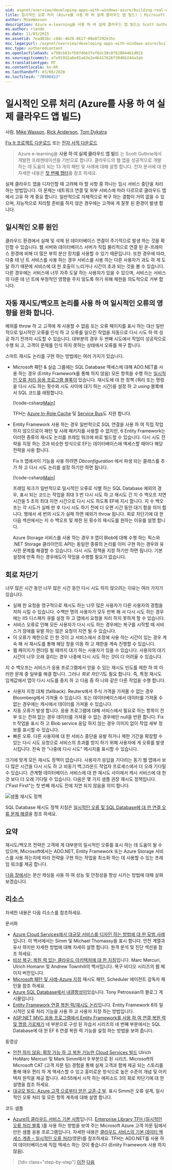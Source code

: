 ```yaml
---
uid: aspnet/overview/developing-apps-with-windows-azure/building-real-world-cloud-apps-with-windows-azure/transient-fault-handling
title: 일시적인 오류 처리 (Azure를 사용 하 여 실제 클라우드 앱 빌드) | Microsoft Docs
author: MikeWasson
description: Azure e-learning을 사용 하 여 실제 클라우드 앱 빌드는 Scott Guthrie에서 개발한 프레젠테이션을 기반으로 합니다. 여기에는 다음을 수행할 수 있는 13 개의 패턴과 사례가 설명 되어 있습니다.
ms.author: riande
ms.date: 11/03/2015
ms.assetid: 7ead83bc-c08c-4b26-8617-00e07292e35c
msc.legacyurl: /aspnet/overview/developing-apps-with-windows-azure/building-real-world-cloud-apps-with-windows-azure/transient-fault-handling
msc.type: authoredcontent
ms.openlocfilehash: e798cb83cfb97db63fef6dc38c8f62804461d01b
ms.sourcegitcommit: e7e91932a6e91a63e2e46417626f39d6b244a3ab
ms.translationtype: MT
ms.contentlocale: ko-KR
ms.lasthandoff: 03/06/2020
ms.locfileid: "78500423"
---
```

# <a name="transient-fault-handling-building-real-world-cloud-apps-with-azure"></a>일시적인 오류 처리 (Azure를 사용 하 여 실제 클라우드 앱 빌드)

사람, [Mike Wasson](https://github.com/MikeWasson), [Rick Anderson](https://twitter.com/RickAndMSFT), [Tom Dykstra](https://github.com/tdykstra)

[Fix It 프로젝트 다운로드](https://code.msdn.microsoft.com/Fix-It-app-for-Building-cdd80df4) 또는 [전자 서적 다운로드](https://blogs.msdn.com/b/microsoft_press/archive/2014/07/23/free-ebook-building-cloud-apps-with-microsoft-azure.aspx)

> Azure e-learning을 **사용 하 여 실제 클라우드 앱 빌드** 는 Scott Guthrie에서 개발한 프레젠테이션을 기반으로 합니다. 클라우드의 웹 앱을 성공적으로 개발 하는 데 도움이 되는 13 개의 패턴 및 사례에 대해 설명 합니다. 전자 문서에 대 한 자세한 내용은 [첫 번째 챕터](introduction.md)를 참조 하세요.

실제 클라우드 앱을 디자인할 때 고려해 야 할 사항 중 하나는 임시 서비스 중단을 처리 하는 방법입니다. 이 문제는 네트워크 연결 및 외부 서비스에 따라 다르므로 클라우드 앱에서 고유 하 게 중요 합니다. 일반적으로 자체적으로 복구 하는 결함이 거의 없을 수 있으며, 지능적으로 처리할 준비를 하지 않은 경우에는 고객에 게 잘못 된 환경이 발생 합니다.

## <a name="causes-of-transient-failures"></a>일시적인 오류 원인

클라우드 환경에서 실패 및 삭제 된 데이터베이스 연결이 주기적으로 발생 하는 것을 확인할 수 있습니다. 웹 서버와 데이터베이스 서버가 직접 물리적으로 연결 된 온-프레미스 환경에 비해 더 많은 부하 분산 장치를 사용할 수 있기 때문입니다. 또한 경우에 따라, 다중 테 넌 트 서비스를 사용 하는 경우 서비스를 사용 하는 다른 사용자가 과도 하 게 도달 하기 때문에 서비스에 대 한 호출이 느리거나 시간이 초과 되는 것을 볼 수 있습니다. 다른 경우에는 서비스에 너무 자주 도달 하는 사용자가 있을 수 있으며, 서비스는 서비스의 다른 테 넌 트에 부정적인 영향을 주지 않도록 하기 위해 제한을 의도적으로 거부 합니다.

## <a name="use-smart-retryback-off-logic-to-mitigate-the-effect-of-transient-failures"></a>자동 재시도/백오프 논리를 사용 하 여 일시적인 오류의 영향을 완화 합니다.

예외를 throw 하 고 고객에 게 사용할 수 없음 또는 오류 페이지를 표시 하는 대신 일반적으로 일시적인 오류를 인식 하 고 오류를 일으킨 작업을 자동으로 다시 시도 하 여 성공 하기 전까지 시도할 수 있습니다. 대부분의 경우 두 번째 시도에서 작업이 성공적으로 수행 되 고, 고객이 문제를 인식 하지 못하는 상태에서 오류를 복구 합니다.

스마트 재시도 논리를 구현 하는 방법에는 여러 가지가 있습니다.

- Microsoft 패턴 &amp; 실습 그룹에는 SQL Database 액세스에 대해 ADO.NET를 사용 하는 경우 (Entity Framework를 통해 하지 않음) 모든 항목을 수행 하는 [일시적인 오류 처리 응용 프로그램 블록이](https://msdn.microsoft.com/library/dn440719(v=pandp.60).aspx) 있습니다. 재시도에 대 한 정책 (쿼리 또는 명령을 다시 시도 하는 횟수와 시도 사이에 대기 하는 시간)을 설정 하 고 *using* 블록에서 SQL 코드를 래핑합니다.

    [!code-csharp[Main](transient-fault-handling/samples/sample1.cs)]

    TFH는 [Azure In-Role Cache](https://msdn.microsoft.com/library/windowsazure/dn386103.aspx) 및 [Service Bus](https://azure.microsoft.com/services/service-bus/)도 지원 합니다.
- Entity Framework 사용 하는 경우 일반적으로 SQL 연결을 사용 하 여 직접 작업 하지 않으므로이 패턴 및 사례 패키지를 사용할 수 없지만, 6 Entity Framework는 이러한 종류의 재시도 논리를 프레임 워크에 바로 빌드할 수 있습니다. 다시 시도 전략을 지정 하는 것과 비슷한 방식으로 EF는 데이터베이스에 액세스할 때마다 해당 전략을 사용 합니다.

    Fix It 앱에서이 기능을 사용 하려면 *Dbconfiguration* 에서 파생 되는 클래스를 추가 하 고 다시 시도 논리를 설정 하기만 하면 됩니다.

    [!code-csharp[Main](transient-fault-handling/samples/sample2.cs)]

    프레임 워크가 일반적으로 일시적인 오류로 식별 하는 SQL Database 예외의 경우, 표시 되는 코드는 작업을 최대 3 번 다시 시도 하 고 재시도 간 지 수 백오프 지연 시간을 5 초의 최대 지연 시간으로 다시 시도 하도록 EF에 지시 합니다. 지 수 백오프는 각 시도가 실패 한 후 다시 시도 하기 전에 더 오랜 시간 동안 대기 함을 의미 합니다. 행에서 세 번의 시도가 실패 하면 예외가 throw 됩니다. 회로 차단기에 대 한 다음 섹션에서는 지 수 백오프 및 제한 된 횟수의 재시도를 원하는 이유를 설명 합니다.

    Azure Storage 서비스를 사용 하는 경우 It 앱이 Blob에 대해 수행 하는 픽스와 .NET Storage 클라이언트 API는 동일한 종류의 논리를 이미 구현 하는 경우와 유사한 문제를 해결할 수 있습니다. 다시 시도 정책을 지정 하기만 하면 됩니다. 기본 설정에 만족 하는 경우에도이 작업을 수행할 필요가 없습니다.

<a id="circuitbreakers"></a>
## <a name="circuit-breakers"></a>회로 차단기

너무 많은 시간 동안 너무 많은 시간 동안 다시 시도 하지 않으려는 이유는 여러 가지가 있습니다.

- 실패 한 요청을 영구적으로 재시도 하는 너무 많은 사용자가 다른 사용자의 경험을 저하 시킬 수 있습니다. 수백만 명의 사용자가 모두 반복 해 서 다시 시도 하는 경우에는 IIS 디스패치 큐를 설정 하 고 앱에서 요청을 처리 하지 못하게 할 수 있습니다.
- 서비스 오류로 인해 모든 사용자가 다시 시도 하는 경우에는 복구를 시작할 때 서비스가 장애를 유발 하는 많은 요청이 지연 될 수 있습니다.
- 이 오류가 제한으로 인 한 것이 고 서비스에서 조정에 사용 하는 시간이 있는 경우 계속 해 서 재시도를 통해 해당 창을 이동 하 고 제한을 계속 진행할 수 있습니다.
- 웹 페이지가 렌더링 될 때까지 대기 하는 사용자가 있을 수 있습니다. 사용자의 대기 시간이 너무 오래 걸리는 경우 나중에 다시 시도 하는 것이 더 어려울 수 있습니다.

지 수 백오프는 서비스가 응용 프로그램에서 얻을 수 있는 재시도 빈도를 제한 하 여 이러한 문제 중 일부를 해결 합니다. 그러나 *회로 차단기*도 필요 합니다. 즉, 특정 재시도 임계값에서 앱이 다시 시도를 중지 하 고 다음 중 하 나와 같은 다른 작업을 수행 합니다.

- 사용자 지정 대체 (fallback). Reuters에서 주식 가격을 가져올 수 없는 경우 Bloomberg에서 가져올 수 있습니다. 또는 데이터베이스에서 데이터를 가져올 수 없는 경우에는 캐시에서 데이터를 가져올 수 있습니다.
- 자동 오류가 발생 합니다. 응용 프로그램에 대해 서비스에서 필요로 하는 항목이 전부 또는 전혀 없는 경우 데이터를 가져올 수 없는 경우에만 null을 반환 합니다. Fix It 작업을 표시 하 고 Blob service 응답 하지 않는 경우 이미지 없이 작업 세부 정보를 표시할 수 있습니다.
- 빠른 오류. 다른 사용자에 대 한 서비스 중단을 유발 하거나 제한 기간을 확장할 수 있는 다시 시도 요청으로 서비스의 초과를 방지 하기 위해 사용자에 게 오류를 발생 시킵니다. 친숙 한 "나중에 다시 시도" 메시지를 표시할 수 있습니다.

크기에 맞게 모든 재시도 정책이 없습니다. 사용자가 응답을 기다리는 동기 웹 앱에서 보다 많은 시간을 다시 시도 하 고 비동기 백그라운드 작업자 프로세스에서 더 오래 기다릴 수 있습니다. 관계형 데이터베이스 서비스에 대 한 재시도 사이에서 캐시 서비스에 대 한 것 보다 더 오래 기다릴 수 있습니다. 다음은 몇 가지 샘플 권장 재시도 정책입니다. ("Fast First"는 첫 번째 재시도 전에 지연 되지 않음을 의미 합니다.

![샘플 재시도 정책](transient-fault-handling/_static/image1.png)

SQL Database 재시도 정책 지침은 [일시적인 오류 및 SQL Database에 대 한 연결 오류 문제 해결](https://azure.microsoft.com/documentation/articles/sql-database-connectivity-issues/)을 참조 하세요.

## <a name="summary"></a>요약

재시도/백오프 전략은 고객에 게 대부분의 일시적인 오류를 표시 하는 데 도움이 될 수 있으며, Microsoft에서는 ADO.NET, Entity Framework 또는 Azure Storage 서비스를 사용 하는지에 따라 전략을 구현 하는 작업을 최소화 하는 데 사용할 수 있는 프레임 워크를 제공 합니다.

[다음 장에서](distributed-caching.md)는 분산 캐싱을 사용 하 여 성능 및 안정성을 향상 시키는 방법에 대해 살펴보겠습니다.

## <a name="resources"></a>리소스

자세한 내용은 다음 리소스를 참조하세요.

문서화

- [Azure Cloud Services에서 대규모 서비스를 디자인 하는 방법에 대 한 모범 사례](https://msdn.microsoft.com/library/windowsazure/jj717232.aspx)입니다. 이 백서에서는 Simm 및 Michael Thomassy을 표시 합니다. 안전 계열과 유사 하지만 자세한 방법에 대해 자세히 설명 합니다. 원격 분석 및 진단 섹션을 참조 하세요.
- [비상 복구: 복원 력 있는 클라우드 아키텍처에 대 한 지침](https://msdn.microsoft.com/library/windowsazure/jj853352.aspx)입니다. Marc Mercuri, Ulrich Homann 및 Andrew Townhill의 백서입니다. 복구 비디오 시리즈의 웹 페이지 버전입니다.
- [Microsoft 패턴 및 사례-Azure 지침](https://msdn.microsoft.com/library/dn568099.aspx) 재시도 패턴, Scheduler 에이전트 감독자 패턴을 참조 하세요.
- [Azure SQL Database에서 내결함성이](https://blogs.msdn.com/b/windowsazure/archive/2012/07/30/fault-tolerance-in-windows-azure-sql-database.aspx)있습니다. Tony Petrossian의 블로그 게시물입니다.
- [Entity Framework 연결 복원 력/재시도 논리](https://msdn.microsoft.com/data/dn456835)입니다. Entity Framework 6의 일시적인 오류 처리 기능을 사용 하 고 사용자 지정 하는 방법입니다.
- [ASP.NET MVC 응용 프로그램에서 Entity Framework를 사용 하 여 연결 복원 력 및 명령 가로채기](../../../../mvc/overview/getting-started/getting-started-with-ef-using-mvc/connection-resiliency-and-command-interception-with-the-entity-framework-in-an-asp-net-mvc-application.md) 네 부분으로 구성 된 자습서 시리즈의 네 번째 부분에서는 SQL Database에 대 한 EF 6 연결 복원 력 기능을 설정 하는 방법을 보여 줍니다.

동영상

- [안전 하지 않음: 확장 가능 하 고 복원 가능한 Cloud Services 빌드](https://channel9.msdn.com/Series/FailSafe) Ulrich HoMarc Mercuri 및 Mark Simm에서 9 부분으로 된 시리즈. Microsoft의 Microsoft CAT (고객 자문 팀) 경험을 통해 실제 고객과 함께 제공 되는 스토리를 통해 매우 편리 하 게 액세스할 수 있고 흥미로운 방식으로 높은 수준의 개념 및 아키텍처 원칙을 제공 합니다. 40:55에서 시작 하는 에피소드 3의 회로 차단기에 대 한 설명을 참조 하세요.
- [대규모 빌드: Azure 고객 으로부터 얻은 교훈-2 부](https://channel9.msdn.com/Events/Build/2012/3-030). 표시 Simm은 오류 설계, 일시적인 오류 처리 및 모든 항목 계측에 대해 설명 합니다.

코드 샘플

- [Azure의 클라우드 서비스 기본 사항](https://code.msdn.microsoft.com/Cloud-Service-Fundamentals-4ca72649)입니다. [Enterprise Library TFH (일시적인 오류 처리 블록](http://nuget.org/packages/EnterpriseLibrary.TransientFaultHandling/) )를 사용 하는 방법을 보여 주는 Microsoft Azure 고객 자문 팀에서 만든 샘플 응용 프로그램입니다. 자세한 내용은 [클라우드 서비스의 기본 데이터 액세스 계층 – 일시적인 오류 처리](https://social.technet.microsoft.com/wiki/contents/articles/18665.cloud-service-fundamentals-data-access-layer-transient-fault-handling.aspx)(영문)를 참조하세요. TFH는 ADO.NET를 사용 하 여 데이터베이스에 직접 액세스 하는 것이 좋습니다 (Entity Framework 사용 하지 않음).

> [!div class="step-by-step"]
> [이전](monitoring-and-telemetry.md)
> [다음](distributed-caching.md)
